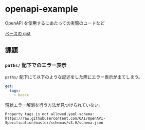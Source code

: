 # openapi-example

OpenAPI を使用するにあたっての実際のコードなど

[ベースの gist](https://gist.github.com/ysKuga/9664fd61cd2315af8fe8dbddbff371c4)

## 課題

### `paths/` 配下でのエラー表示

`paths/` 配下にて以下のような記述をした際にエラー表示が出てしまう。

```yaml
get:
  tags:
    - basic
```

現状エラー解消を行う方法が見つけられていない。

```log
Property tags is not allowed.yaml-schema: https://raw.githubusercontent.com/OAI/OpenAPI-Specification/master/schemas/v3.0/schema.json
```
